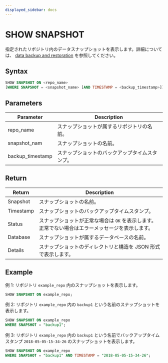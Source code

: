 ```yaml
---
displayed_sidebar: docs
---
```


# SHOW SNAPSHOT

指定されたリポジトリ内のデータスナップショットを表示します。詳細については、 [data backup and restoration](../../../administration/management/Backup_and_restore.md) を参照してください。

## Syntax

```SQL
SHOW SNAPSHOT ON <repo_name>
[WHERE SNAPSHOT = <snapshot_name> [AND TIMESTAMP = <backup_timestamp>]]
```

## Parameters

| **Parameter**    | **Description**                                      |
| ---------------- | ---------------------------------------------------- |
| repo_name        | スナップショットが属するリポジトリの名前。           |
| snapshot_nam     | スナップショットの名前。                             |
| backup_timestamp | スナップショットのバックアップタイムスタンプ。       |

## Return

| **Return** | **Description**                                              |
| ---------- | ------------------------------------------------------------ |
| Snapshot   | スナップショットの名前。                                     |
| Timestamp  | スナップショットのバックアップタイムスタンプ。               |
| Status     | スナップショットが正常な場合は `OK` を表示します。正常でない場合はエラーメッセージを表示します。 |
| Database   | スナップショットが属するデータベースの名前。                 |
| Details    | スナップショットのディレクトリと構造を JSON 形式で表示します。|

## Example

例 1: リポジトリ `example_repo` 内のスナップショットを表示します。

```SQL
SHOW SNAPSHOT ON example_repo;
```

例 2: リポジトリ `example_repo` 内の `backup1` という名前のスナップショットを表示します。

```SQL
SHOW SNAPSHOT ON example_repo
WHERE SNAPSHOT = "backup1";
```

例 3: リポジトリ `example_repo` 内の `backup1` という名前でバックアップタイムスタンプ `2018-05-05-15-34-26` のスナップショットを表示します。

```SQL
SHOW SNAPSHOT ON example_repo 
WHERE SNAPSHOT = "backup1" AND TIMESTAMP = "2018-05-05-15-34-26";
```